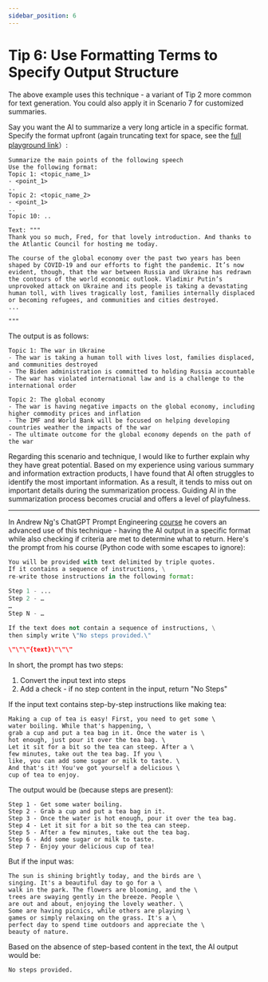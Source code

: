 ```yaml
---
sidebar_position: 6
---
```


# Tip 6: Use Formatting Terms to Specify Output Structure

The above example uses this technique - a variant of Tip 2 more common for text generation. You could also apply it in Scenario 7 for customized summaries.

Say you want the AI to summarize a very long article in a specific format. Specify the format upfront (again truncating text for space, see the [full playground link](https://platform.openai.com/playground/p/3U5Wx7RTIdNNC9Fg8fc44omi)）:

```other
Summarize the main points of the following speech
Use the following format:
Topic 1: <topic_name_1>
- <point_1>
..
Topic 2: <topic_name_2>
- <point_1>
..
Topic 10: ..

Text: """
Thank you so much, Fred, for that lovely introduction. And thanks to the Atlantic Council for hosting me today.

The course of the global economy over the past two years has been shaped by COVID-19 and our efforts to fight the pandemic. It’s now evident, though, that the war between Russia and Ukraine has redrawn the contours of the world economic outlook. Vladimir Putin’s unprovoked attack on Ukraine and its people is taking a devastating human toll, with lives tragically lost, families internally displaced or becoming refugees, and communities and cities destroyed.
...

"""
```

The output is as follows:

```other
Topic 1: The war in Ukraine
- The war is taking a human toll with lives lost, families displaced, and communities destroyed
- The Biden administration is committed to holding Russia accountable
- The war has violated international law and is a challenge to the international order

Topic 2: The global economy
- The war is having negative impacts on the global economy, including higher commodity prices and inflation
- The IMF and World Bank will be focused on helping developing countries weather the impacts of the war
- The ultimate outcome for the global economy depends on the path of the war
```

Regarding this scenario and technique, I would like to further explain why they have great potential. Based on my experience using various summary and information extraction products, I have found that AI often struggles to identify the most important information. As a result, it tends to miss out on important details during the summarization process. Guiding AI in the summarization process becomes crucial and offers a level of playfulness.

---

In Andrew Ng's ChatGPT Prompt Engineering [course](https://www.deeplearning.ai/short-courses/chatgpt-prompt-engineering-for-developers/) he covers an advanced use of this technique - having the AI output in a specific format while also checking if criteria are met to determine what to return. Here's the prompt from his course (Python code with some escapes to ignore):

```python
You will be provided with text delimited by triple quotes.
If it contains a sequence of instructions, \
re-write those instructions in the following format:

Step 1 - ...
Step 2 - …
…
Step N - …

If the text does not contain a sequence of instructions, \
then simply write \"No steps provided.\"

\"\"\"{text}\"\"\"
```

In short, the prompt has two steps:

1. Convert the input text into steps
2. Add a check - if no step content in the input, return "No Steps"

If the input text contains step-by-step instructions like making tea:

```other
Making a cup of tea is easy! First, you need to get some \
water boiling. While that's happening, \
grab a cup and put a tea bag in it. Once the water is \
hot enough, just pour it over the tea bag. \
Let it sit for a bit so the tea can steep. After a \
few minutes, take out the tea bag. If you \
like, you can add some sugar or milk to taste. \
And that's it! You've got yourself a delicious \
cup of tea to enjoy.
```

The output would be (because steps are present):

```other
Step 1 - Get some water boiling.
Step 2 - Grab a cup and put a tea bag in it.
Step 3 - Once the water is hot enough, pour it over the tea bag.
Step 4 - Let it sit for a bit so the tea can steep.
Step 5 - After a few minutes, take out the tea bag.
Step 6 - Add some sugar or milk to taste.
Step 7 - Enjoy your delicious cup of tea!
```

But if the input was:

```other
The sun is shining brightly today, and the birds are \
singing. It's a beautiful day to go for a \
walk in the park. The flowers are blooming, and the \
trees are swaying gently in the breeze. People \
are out and about, enjoying the lovely weather. \
Some are having picnics, while others are playing \
games or simply relaxing on the grass. It's a \
perfect day to spend time outdoors and appreciate the \
beauty of nature.
```

Based on the absence of step-based content in the text, the AI output would be:

```other
No steps provided.
```
